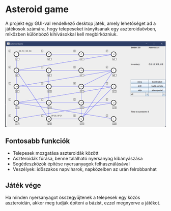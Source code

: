 # Asteroid game

A projekt egy GUI-val rendelkező desktop játék, amely lehetőséget ad a játékosok számára, hogy telepeseket irányítsanak egy aszteroidaövben, miközben különböző kihívásokkal kell megbirkózniuk.

![](asteroidgame.png)

## Fontosabb funkciók

- Telepesek mozgatása aszteroidák között
- Aszteroidák fúrása, benne található nyersanyag kibányászása
- Segédeszközök építése nyersanyagok felhasználásával
- Veszélyek: időszakos napviharok, napközelben az urán felrobbanhat

## Játék vége

Ha minden nyersanyagot összegyűjtenek a telepesek egy közös aszteroidán, akkor meg tudják építeni a bázist, ezzel megnyerve a játékot.
